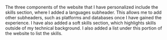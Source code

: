 The three components of the website that I have personalized include the skills section, where I added a languages subheader. This allows me to add other subheaders, such as platforms and databases once I have gained the experience. I have also added a soft skills section, which highlights skills outside of my technical background. I also added a list under this portion of the website to list the skills.